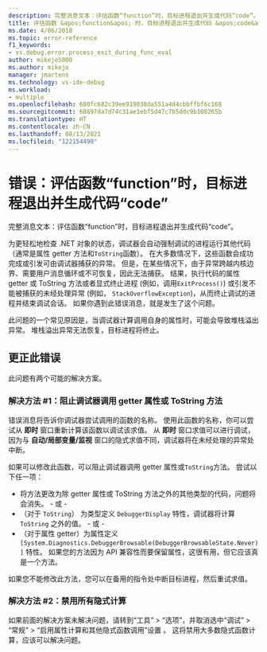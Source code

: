 ```yaml
---
description: 完整消息文本：评估函数“function”时，目标进程退出并生成代码“code”。
title: 评估函数 &apos;function&apos; 时，目标进程退出并生成代码 &apos;code&apos; | Microsoft Docs
ms.date: 4/06/2018
ms.topic: error-reference
f1_keywords:
- vs.debug.error.process_exit_during_func_eval
author: mikejo5000
ms.author: mikejo
manager: jmartens
ms.technology: vs-ide-debug
ms.workload:
- multiple
ms.openlocfilehash: 680fc682c39ee919038da551a4d4cbbffbf6c168
ms.sourcegitcommit: 68897da7d74c31ae1ebf5d47c7b5ddc9b108265b
ms.translationtype: HT
ms.contentlocale: zh-CN
ms.lasthandoff: 08/13/2021
ms.locfileid: "122154490"
---
```

# <a name="error-the-target-process-exited-with-code-39code39-while-evaluating-the-function-39function39"></a>错误：评估函数“function”时，目标进程退出并生成代码“code”

完整消息文本：评估函数“function”时，目标进程退出并生成代码“code”。

为更轻松地检查 .NET 对象的状态，调试器会自动强制调试的进程运行其他代码（通常是属性 getter 方法和`ToString`函数）。 在大多数情况下，这些函数会成功完成或引发可由调试器捕获的异常。 但是，在某些情况下，由于异常跨越内核边界、需要用户消息循环或不可恢复，因此无法捕获。 结果，执行代码的属性 getter 或 ToString 方法或者显式终止进程 (例如，调用`ExitProcess()`) 或引发不能被捕获的未经处理异常 (例如， `StackOverflowException`)，从而终止调试的进程并结束调试会话。 如果你遇到此错误消息，就是发生了这个问题。

此问题的一个常见原因是，当调试器计算调用自身的属性时，可能会导致堆栈溢出异常。 堆栈溢出异常无法恢复，目标进程将终止。

## <a name="to-correct-this-error"></a>更正此错误

此问题有两个可能的解决方案。

### <a name="solution-1-prevent-the-debugger-from-calling-the-getter-property-or-tostring-method"></a>解决方法 #1：阻止调试器调用 getter 属性或 ToString 方法 

错误消息将告诉你调试器尝试调用的函数的名称。 使用此函数的名称，你可以尝试从 **即时** 窗口重新计算该函数以调试该求值。 从 **即时** 窗口求值可以进行调试，因为与 **自动/局部变量/监视** 窗口的隐式求值不同，调试器将在未经处理的异常处中断。

如果可以修改此函数，可以阻止调试器调用 getter 属性或`ToString`方法。 尝试以下任一项：

* 将方法更改为除 getter 属性或 ToString 方法之外的其他类型的代码，问题将会消失。
    \- 或 -
* （对于 `ToString`） 为类型定义 `DebuggerDisplay` 特性，调试器将计算 `ToString` 之外的值。
    \- 或 -
* （对于属性 getter）为属性定义 `[System.Diagnostics.DebuggerBrowsable(DebuggerBrowsableState.Never)]` 特性。 如果您的方法因为 API 兼容性而要保留属性，这很有用，但它应该真是一个方法。

如果您不能修改此方法，您可以在备用的指令处中断目标进程，然后重试求值。

### <a name="solution-2-disable-all-implicit-evaluation"></a>解决方法 #2：禁用所有隐式计算

如果前面的解决方案未解决问题，请转到“工具” > “选项”，并取消选中“调试” > “常规” > “启用属性计算和其他隐式函数调用”设置    。 这将禁用大多数隐式函数计算，应该可以解决问题。

